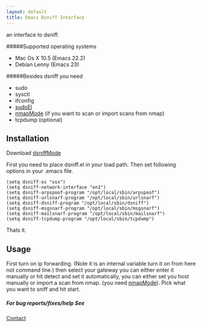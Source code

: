 ```yaml
---
layout: default
title: Emacs Dsniff Interface
---
```


an interface to dsniff.
 
#####Supported operating systems
 - Mac Os X 10.5 (Emacs 22.2)
 - Debian Lenny (Emacs 23)

#####Besides dsniff you need
 - sudo
 - sysctl
 - ifconfig
 - [sudoEl](/sudoEl.markdown)
 - [nmapMode](/nmapMode.markdown) (if you want to scan or import scans from nmap)
 - tcpdump (optional)

## Installation

Download [dsniffMode](http://github.com/nakkaya/emacs/blob/master/int/dsniff.el)

First you need to place dsniff.el in your load path. Then set following
options in your .emacs file.


    (setq dsniff-os "osx")
    (setq dsniff-network-interface "en1")
    (setq dsniff-arpspoof-program "/opt/local/sbin/arpspoof")
    (setq dsniff-urlsnarf-program "/opt/local/sbin/urlsnarf")
    (setq dsniff-dsniff-program "/opt/local/sbin/dsniff")
    (setq dsniff-msgsnarf-program "/opt/local/sbin/msgsnarf")
    (setq dsniff-mailsnarf-program "/opt/local/sbin/mailsnarf")
    (setq dsniff-tcpdump-program "/opt/local/sbin/tcpdump")

Thats it.

## Usage

First turn on ip forwarding. (Note it is an internal variable turn it
on from here not command line.) then select your gateway you can either
enter it manually or hit detect and set it automatically, you can either
set you host manually or import a scan from nmap.
(you need [nmapMode](/nmapMode.markdown)). 
Pick what you want to sniff and hit start.


##### For bug reports/fixes/help See

[Contact](/contact.markdown)
